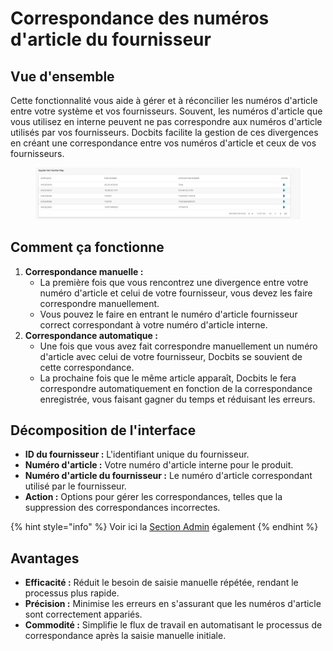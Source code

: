 # Correspondance des numéros d'article du fournisseur

## **Vue d'ensemble**

Cette fonctionnalité vous aide à gérer et à réconcilier les numéros d'article entre votre système et vos fournisseurs. Souvent, les numéros d'article que vous utilisez en interne peuvent ne pas correspondre aux numéros d'article utilisés par vos fournisseurs. Docbits facilite la gestion de ces divergences en créant une correspondance entre vos numéros d'article et ceux de vos fournisseurs.

<figure><img src="../../../.gitbook/assets/supplier-item-number-map.png" alt=""><figcaption></figcaption></figure>

## **Comment ça fonctionne**

1. **Correspondance manuelle :**
   * La première fois que vous rencontrez une divergence entre votre numéro d'article et celui de votre fournisseur, vous devez les faire correspondre manuellement.
   * Vous pouvez le faire en entrant le numéro d'article fournisseur correct correspondant à votre numéro d'article interne.
2. **Correspondance automatique :**
   * Une fois que vous avez fait correspondre manuellement un numéro d'article avec celui de votre fournisseur, Docbits se souvient de cette correspondance.
   * La prochaine fois que le même article apparaît, Docbits le fera correspondre automatiquement en fonction de la correspondance enregistrée, vous faisant gagner du temps et réduisant les erreurs.

## **Décomposition de l'interface**

* **ID du fournisseur :** L'identifiant unique du fournisseur.
* **Numéro d'article :** Votre numéro d'article interne pour le produit.
* **Numéro d'article du fournisseur :** Le numéro d'article correspondant utilisé par le fournisseur.
* **Action :** Options pour gérer les correspondances, telles que la suppression des correspondances incorrectes.

{% hint style="info" %}
Voir ici la [Section Admin](broken-reference) également
{% endhint %}

## **Avantages**

* **Efficacité :** Réduit le besoin de saisie manuelle répétée, rendant le processus plus rapide.
* **Précision :** Minimise les erreurs en s'assurant que les numéros d'article sont correctement appariés.
* **Commodité :** Simplifie le flux de travail en automatisant le processus de correspondance après la saisie manuelle initiale.
